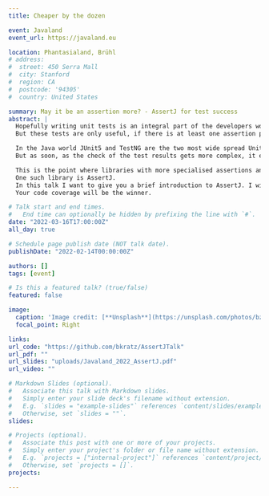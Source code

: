 ```yaml
---
title: Cheaper by the dozen

event: Javaland
event_url: https://javaland.eu

location: Phantasialand, Brühl
# address:
#  street: 450 Serra Mall
#  city: Stanford
#  region: CA
#  postcode: '94305'
#  country: United States

summary: May it be an assertion more? - AssertJ for test success
abstract: |
  Hopefully writing unit tests is an integral part of the developers working routine by now.
  But these tests are only useful, if there is at least one assertion per test. Even modern IDEs and static code analysis tools remind you, should there be a missing assertion for a test.

  In the Java world JUnit5 and TestNG are the two most wide spread Unit-Test frameworks. Both of them come with their own basic implementations for assertions and marchers. Like "assertEquals", "assertNull" or "assertTrue", just to name a few.
  But as soon, as the check of the test results gets more complex, it easily becomes quite cumbersome and hard to write such assertions.

  This is the point where libraries with more specialised assertions and matchers enter the field.  
  One such library is AssertJ.  
  In this talk I want to give you a brief introduction to AssertJ. I will use lots of code examples, which show how to make the writing of simple and complex assertions easy, more readable and even fun. And when you have fun, you want to do more of it.  
  Your code coverage will be the winner.

# Talk start and end times.
#   End time can optionally be hidden by prefixing the line with `#`.
date: "2022-03-16T17:00:00Z"
all_day: true

# Schedule page publish date (NOT talk date).
publishDate: "2022-02-14T00:00:00Z"

authors: []
tags: [event]

# Is this a featured talk? (true/false)
featured: false

image:
  caption: 'Image credit: [**Unsplash**](https://unsplash.com/photos/bzdhc5b3Bxs)'
  focal_point: Right

links:
url_code: "https://github.com/bkratz/AssertJTalk"
url_pdf: ""
url_slides: "uploads/Javaland_2022_AssertJ.pdf"
url_video: ""

# Markdown Slides (optional).
#   Associate this talk with Markdown slides.
#   Simply enter your slide deck's filename without extension.
#   E.g. `slides = "example-slides"` references `content/slides/example-slides.md`.
#   Otherwise, set `slides = ""`.
slides: 

# Projects (optional).
#   Associate this post with one or more of your projects.
#   Simply enter your project's folder or file name without extension.
#   E.g. `projects = ["internal-project"]` references `content/project/deep-learning/index.md`.
#   Otherwise, set `projects = []`.
projects:

---
```

